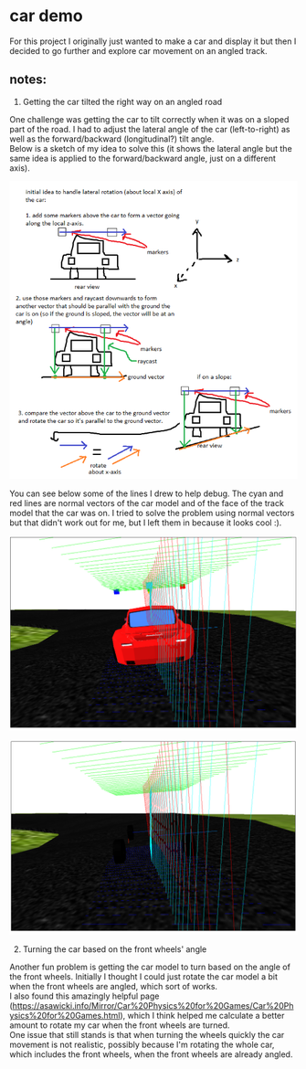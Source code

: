 # car demo    
    
For this project I originally just wanted to make a car and display it but then I decided to go further and explore car movement on an angled track.    
    
## notes:    
    
1. Getting the car tilted the right way on an angled road
    
One challenge was getting the car to tilt correctly when it was on a sloped part of the road. I had to adjust the lateral angle of the car (left-to-right) as well as the forward/backward (longitudinal?) tilt angle.    
Below is a sketch of my idea to solve this (it shows the lateral angle but the same idea is applied to the forward/backward angle, just on a different axis).    
    
![diagram for getting the car angled with the track](pictures/ideas.png)    
    
You can see below some of the lines I drew to help debug. The cyan and red lines are normal vectors of the car model and of the face of the track model that the car was on. I tried to solve the problem using normal vectors but that didn't work out for me, but I left them in because it looks cool :).    
    
![screenshot for getting the car angled with the track](pictures/angle-correction.png)    	
    
![screenshot for getting the car angled with the track](pictures/angle-correction2.png)    	
    
2. Turning the car based on the front wheels' angle
    
Another fun problem is getting the car model to turn based on the angle of the front wheels. Initially I thought I could just rotate the car model a bit when the front wheels are angled, which sort of works.    
I also found this amazingly helpful page (https://asawicki.info/Mirror/Car%20Physics%20for%20Games/Car%20Physics%20for%20Games.html), which I think helped me calculate a better amount to rotate my car when the front wheels are turned.    
One issue that still stands is that when turning the wheels quickly the car movement is not realistic, possibly because I'm rotating the whole car, which includes the front wheels, when the front wheels are already angled.    